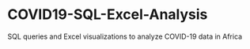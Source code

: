 # COVID19-SQL-Excel-Analysis
SQL queries and Excel visualizations to analyze COVID-19 data in Africa
